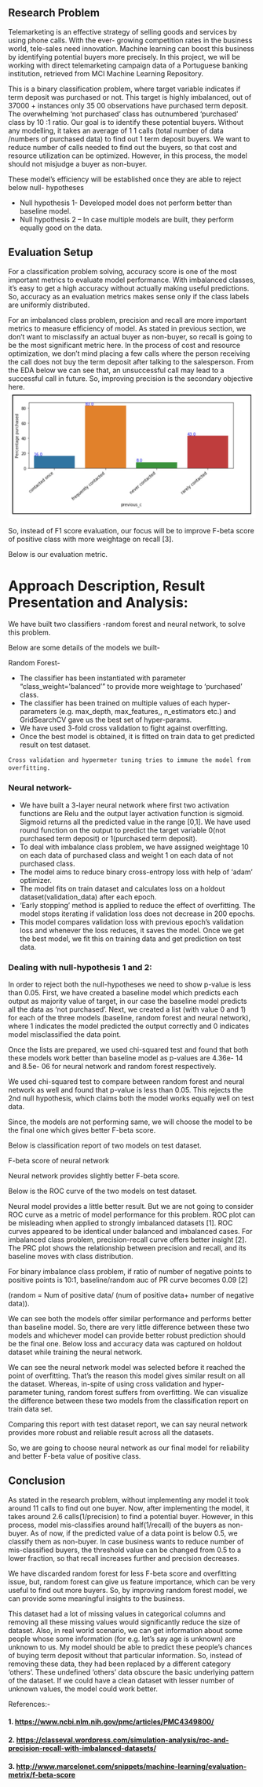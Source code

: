 ## Research Problem

Telemarketing is an effective strategy of selling goods and services by using phone calls. With the ever-
growing competition rates in the business world, tele-sales need innovation. Machine learning can boost
this business by identifying potential buyers more precisely. In this project, we will be working with direct
telemarketing campaign data of a Portuguese banking institution, retrieved from MCI Machine Learning
Repository.

This is a binary classification problem, where target variable indicates if term deposit was purchased or
not. This target is highly imbalanced, out of 37000 + instances only 35 00 observations have purchased
term deposit. The overwhelming ‘not purchased’ class has outnumbered ‘purchased’ class by 10 :1 ratio.
Our goal is to identify these potential buyers. Without any modelling, it takes an average of 1 1 calls
(total number of data /numbers of purchased data) to find out 1 term deposit buyers. We want to reduce
number of calls needed to find out the buyers, so that cost and resource utilization can be optimized.
However, in this process, the model should not misjudge a buyer as non-buyer.

These model’s efficiency will be established once they are able to reject below null- hypotheses

- Null hypothesis 1- Developed model does not perform better than baseline model.
- Null hypothesis 2 – In case multiple models are built, they perform equally good on the data.

## Evaluation Setup

For a classification problem solving, accuracy score is one of the most important metrics to evaluate
model performance. With imbalanced classes, it’s easy to get a high accuracy without actually making
useful predictions. So, accuracy as an evaluation metrics makes sense only if the class labels are
uniformly distributed.

For an imbalanced class problem, precision and recall are more important metrics to measure efficiency
of model. As stated in previous section, we don’t want to misclassify an actual buyer as non-buyer, so
recall is going to be the most significant metric here. In the process of cost and resource optimization,
we don’t mind placing a few calls where the person receiving the call does not buy the term deposit
after talking to the salesperson. From the EDA below we can see that, an unsuccessful call may lead
to a successful call in future. So, improving precision is the secondary objective here.
![](https://github.com/Mimimkh/Machine-learning/blob/master/tele-marketing.JPG)

So, instead of F1 score evaluation, our focus will be to improve F-beta score of positive class with more
weightage on recall [3].

Below is our evaluation metric.

# Approach Description, Result Presentation and Analysis:

We have built two classifiers -random forest and neural network, to solve this problem.

Below are some details of the models we built-

Random Forest-

- The classifier has been instantiated with parameter “class_weight=’balanced’” to provide more
    weightage to ‘purchased’ class.
- The classifier has been trained on multiple values of each hyper-parameters (e.g. max_depth,
    max_features,, n_estimators etc.) and GridSearchCV gave us the best set of hyper-params.
- We have used 3-fold cross validation to fight against overfitting.
- Once the best model is obtained, it is fitted on train data to get predicted result on test dataset.

```
Cross validation and hypermeter tuning tries to immune the model from overfitting.
```
### Neural network-

- We have built a 3-layer neural network where first two activation functions are Relu and the
    output layer activation function is sigmoid. Sigmoid returns all the predicted value in the range
    [0,1]. We have used round function on the output to predict the target variable 0(not purchased
    term deposit) or 1(purchased term deposit).
- To deal with imbalance class problem, we have assigned weightage 10 on each data of
    purchased class and weight 1 on each data of not purchased class.
- The model aims to reduce binary cross-entropy loss with help of ‘adam’ optimizer.
- The model fits on train dataset and calculates loss on a holdout dataset(validation_data) after
    each epoch.
- ‘Early stopping’ method is applied to reduce the effect of overfitting. The model stops iterating
    if validation loss does not decrease in 200 epochs.
- This model compares validation loss with previous epoch’s validation loss and whenever the
    loss reduces, it saves the model.
    Once we get the best model, we fit this on training data and get prediction on test data.

### Dealing with null-hypothesis 1 and 2:

In order to reject both the null-hypotheses we need to show p-value is less than 0.05. First, we have
created a baseline model which predicts each output as majority value of target, in our case the baseline
model predicts all the data as ‘not purchased’. Next, we created a list (with value 0 and 1) for each of
the three models (baseline, random forest and neural network), where 1 indicates the model predicted
the output correctly and 0 indicates model misclassified the data point.

Once the lists are prepared, we used chi-squared test and found that both these models work better
than baseline model as p-values are 4.36e- 14 and 8.5e- 06 for neural network and random forest
respectively.

We used chi-squared test to compare between random forest and neural network as well and found
that p-value is less than 0.05. This rejects the 2nd null hypothesis, which claims both the model works
equally well on test data.

Since, the models are not performing same, we will choose the model to be the final one which gives
better F-beta score.

Below is classification report of two models on test dataset.


F-beta score of neural network

Neural network provides slightly better F-beta score.

Below is the ROC curve of the two models on test dataset.

Neural model provides a little better result. But we are not going to consider ROC curve as a metric of
model performance for this problem. ROC plot can be misleading when applied to strongly imbalanced
datasets [1]. ROC curves appeared to be identical under balanced and imbalanced cases. For
imbalanced class problem, precision-recall curve offers better insight [2]. The PRC plot shows the
relationship between precision and recall, and its baseline moves with class distribution.

For binary imbalance class problem, if ratio of number of negative points to positive points is 10:1,
baseline/random auc of PR curve becomes 0.09 [2]

(random = Num of positive data/ (num of positive data+ number of negative data)).

We can see both the models offer similar performance and performs better than baseline model. So,
there are very little difference between these two models and whichever model can provide better robust
prediction should be the final one. Below loss and accuracy data was captured on holdout dataset while
training the neural network.


We can see the neural network model was selected before it reached the point of overfitting. That’s the
reason this model gives similar result on all the dataset. Whereas, in-spite of using cross validation
and hyper-parameter tuning, random forest suffers from overfitting. We can visualize the difference
between these two models from the classification report on train data set.

Comparing this report with test dataset report, we can say neural network provides
more robust and reliable result across all the datasets.

So, we are going to choose neural network as our final model for reliability and better F-beta value of
positive class.

## Conclusion

As stated in the research problem, without implementing any model it took around 11 calls to find out
one buyer. Now, after implementing the model, it takes around 2.6 calls(1/precision) to find a potential
buyer. However, in this process, model mis-classifies around half(1/recall) of the buyers as non-buyer.
As of now, if the predicted value of a data point is below 0.5, we classify them as non-buyer. In case
business wants to reduce number of mis-classified buyers, the threshold value can be changed from
0.5 to a lower fraction, so that recall increases further and precision decreases.

We have discarded random forest for less F-beta score and overfitting issue, but, random forest can
give us feature importance, which can be very useful to find out more buyers. So, by improving random
forest model, we can provide some meaningful insights to the business.

This dataset had a lot of missing values in categorical columns and removing all these missing values
would significantly reduce the size of dataset. Also, in real world scenario, we can get information about
some people whose some information (for e.g. let’s say age is unknown) are unknown to us. My model
should be able to predict these people’s chances of buying term deposit without that particular
information. So, instead of removing these data, they had been replaced by a different category ‘others’.
These undefined ‘others’ data obscure the basic underlying pattern of the dataset. If we could have a
clean dataset with lesser number of unknown values, the model could work better.

References:-

#### 1. https://www.ncbi.nlm.nih.gov/pmc/articles/PMC4349800/

#### 2. https://classeval.wordpress.com/simulation-analysis/roc-and-precision-recall-with-imbalanced-datasets/

#### 3. http://www.marcelonet.com/snippets/machine-learning/evaluation-metrix/f-beta-score


